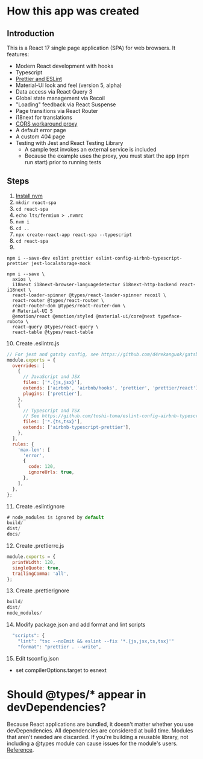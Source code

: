 # How this app was created

## Introduction

This is a React 17 single page application (SPA) for web browsers. It features:

- Modern React development with hooks
- Typescript
- [Prettier and ESLint](https://terrislinenbach.medium.com/formatting-and-linting-a-modern-react-typescript-project-fa127e6426f)
- Material-UI look and feel (version 5, alpha)
- Data access via React Query 3
- Global state management via Recoil
- "Loading" feedback via React Suspense
- Page transitions via React Router
- i18next for translations
- [CORS workaround proxy](https://terrislinenbach.medium.com/an-advanced-cors-workaround-for-react-apps-40dec1a4a0cd)
- A default error page
- A custom 404 page
- Testing with Jest and React Testing Library
  - A sample test invokes an external service is included
  - Because the example uses the proxy, you must start the app (npm run start) prior to running tests

## Steps

1. [Install nvm](https://heynode.com/tutorial/install-nodejs-locally-nvm)
2. `mkdir react-spa`
3. `cd react-spa`
4. `echo lts/fermium > .nvmrc`
5. `nvm i`
6. `cd ..`
7. `npx create-react-app react-spa --typescript`
8. `cd react-spa`
9.

```shell
npm i --save-dev eslint prettier eslint-config-airbnb-typescript-prettier jest-localstorage-mock

npm i --save \
  axios \
  i18next i18next-browser-languagedetector i18next-http-backend react-i18next \
  react-loader-spinner @types/react-loader-spinner recoil \
  react-router @types/react-router \
  react-router-dom @types/react-router-dom \
  # Material-UI 5
  @emotion/react @emotion/styled @material-ui/core@next typeface-roboto \
  react-query @types/react-query \
  react-table @types/react-table
```

10. Create .eslintrc.js

```js
// For jest and gatsby config, see https://github.com/d4rekanguok/gatsby-typescript/blob/master/.eslintrc.js
module.exports = {
  overrides: [
    {
      // JavaScript and JSX
      files: ['*.{js,jsx}'],
      extends: ['airbnb', 'airbnb/hooks', 'prettier', 'prettier/react'],
      plugins: ['prettier'],
    },
    {
      // Typescript and TSX
      // See https://github.com/toshi-toma/eslint-config-airbnb-typescript-prettier/blob/master/index.js
      files: ['*.{ts,tsx}'],
      extends: ['airbnb-typescript-prettier'],
    },
  ],
  rules: {
    'max-len': [
      'error',
      {
        code: 120,
        ignoreUrls: true,
      },
    ],
  },
};
```

11. Create .eslintignore

```js
# node_modules is ignored by default
build/
dist/
docs/
```

12. Create .prettierrc.js

```js
module.exports = {
  printWidth: 120,
  singleQuote: true,
  trailingComma: 'all',
};
```

13. Create .prettierignore

```js
build/
dist/
node_modules/
```

14. Modify package.json and add format and lint scripts

```js
  "scripts": {
    "lint": "tsc --noEmit && eslint --fix '*.{js,jsx,ts,tsx}'"
    "format": "prettier . --write",
```

15. Edit tsconfig.json

- set compilerOptions.target to esnext

# Should @types/\* appear in devDependencies?

Because React applications are bundled, it doesn't matter whether you use devDependencies. All dependencies are considered at build time. Modules that aren't needed are discarded. If you're building a reusable library, not including a @types module can cause issues for the module's users. [Reference](https://github.com/facebook/create-react-app/issues/6180#issuecomment-453640473).
